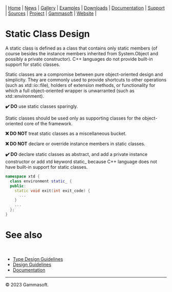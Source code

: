 | [Home](home.md) | [News](news.md) | [Gallery](gallery.md) | [Examples](examples.md) | [Downloads](downloads.md) | [Documentation](documentation.md) | [Support](support.md) | [Sources](https://github.com/gammasoft71/xtd) | [Project](https://sourceforge.net/projects/xtdpro/) | [Gammasoft](gammasoft.md) | [Website](https://gammasoft71.github.io/xtd) |

# Static Class Design

A static class is defined as a class that contains only static members (of course besides the instance members inherited from System.Object and possibly a private constructor). C++ languages do not provide built-in support for static classes.

Static classes are a compromise between pure object-oriented design and simplicity. They are commonly used to provide shortcuts to other operations (such as xtd::io::file), holders of extension methods, or functionality for which a full object-oriented wrapper is unwarranted (such as xtd::environment).

**✔️ DO** use static classes sparingly.

Static classes should be used only as supporting classes for the object-oriented core of the framework.

**❌ DO NOT** treat static classes as a miscellaneous bucket.

**❌ DO NOT** declare or override instance members in static classes.

**✔️ DO** declare static classes as abstract, and add a private instance constructor or add xtd keyword static_ because C++ language does not have built-in support for static classes.

```cpp
namespace xtd {
  class environment static_ {
  public:
    static void exit(int exit_code) {
      ...
    }
    ...
  };
}
```

# See also
​
* [Type Design Guidelines](type_design_guidelines.md)
* [Design Guidelines](design_guidelines.md)
* [Documentation](documentation.md)

______________________________________________________________________________________________

© 2023 Gammasoft.
